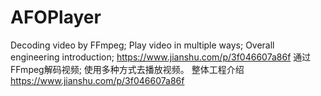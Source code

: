 # AFOPlayer
Decoding video by FFmpeg;
Play video in multiple ways; 
Overall engineering introduction;
https://www.jianshu.com/p/3f046607a86f
通过FFmpeg解码视频;
使用多种方式去播放视频。
整体工程介绍
https://www.jianshu.com/p/3f046607a86f
